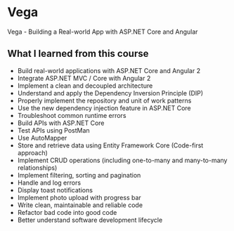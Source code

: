 # Vega
Vega - Building a Real-world App with ASP.NET Core and Angular

## What I learned from this course
- Build real-world applications with ASP.NET Core and Angular 2
- Integrate ASP.NET MVC / Core with Angular 2
- Implement a clean and decoupled architecture
- Understand and apply the Dependency Inversion Principle (DIP)
- Properly implement the repository and unit of work patterns
- Use the new dependency injection feature in ASP.NET Core
- Troubleshoot common runtime errors
- Build APIs with ASP.NET Core
- Test APIs using PostMan
- Use AutoMapper
- Store and retrieve data using Entity Framework Core (Code-first approach)
- Implement CRUD operations (including one-to-many and many-to-many relationships)
- Implement filtering, sorting and pagination
- Handle and log errors
- Display toast notifications
- Implement photo upload with progress bar
- Write clean, maintainable and reliable code
- Refactor bad code into good code
- Better understand software development lifecycle
